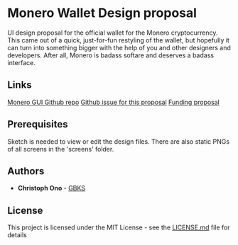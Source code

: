 # Monero Wallet Design proposal

UI design proposal for the official wallet for the Monero cryptocurrency. This came out of a quick, just-for-fun restyling of the wallet, but hopefully it can turn into something bigger with the help of you and other designers and developers. After all, Monero is badass softare and deserves a badass interface.


## Links
[Monero GUI Github repo](https://github.com/monero-project/monero-gui)
[Github issue for this proposal](https://github.com/monero-project/monero-gui/issues/949)
[Funding proposal](https://forum.getmonero.org/6/ideas/89258/gui-redesign)


## Prerequisites

Sketch is needed to view or edit the design files. There are also static PNGs of all screens in the 'screens' folder.


## Authors

* **Christoph Ono** - [GBKS](http://www.germanysbestkeptsecret.com)

## License

This project is licensed under the MIT License - see the [LICENSE.md](LICENSE.md) file for details
